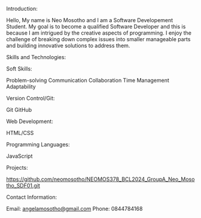 
Introduction:

Hello, My name is Neo Mosotho and I am a Software Developement Student. 
My goal is to become a qualified Software Developer and this is because I am intrigued by the creative aspects of programming.
I enjoy the challenge of breaking down complex issues into smaller manageable parts and building innovative solutions to address them.

Skills and Technologies:

Soft Skills:

Problem-solving
Communication
Collaboration
Time Management
Adaptability

Version Control/Git:

Git
GitHub

Web Development:

HTML/CSS

Programming Languages:

JavaScript

Projects:

https://github.com/neomosotho/NEOMOS378_BCL2024_GroupA_Neo_Mosotho_SDF01.git

Contact Information:

Email: angelamosotho@gmail.com
Phone: 0844784168



<!---
neomosotho/neomosotho is a ✨ special ✨ repository because its `README.md` (this file) appears on your GitHub profile.
You can click the Preview link to take a look at your changes.
--->
